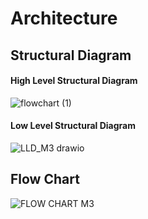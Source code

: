 # Architecture
##  Structural Diagram
  ####  High Level Structural Diagram
   
   ![flowchart (1)](https://user-images.githubusercontent.com/98812378/157800079-febeda98-50bc-43e9-bb76-ebf83521dd8b.jpg)

  ####  Low Level Structural Diagram
    
   ![LLD_M3 drawio](https://user-images.githubusercontent.com/98866279/157887883-59739b7f-706b-41bc-8ff2-e355b5f63928.png)   


## Flow Chart
   ![FLOW CHART M3](https://user-images.githubusercontent.com/98866279/157901677-83aeaf48-2d3e-4c4d-bf37-7cbb5b9aa6ad.png)
